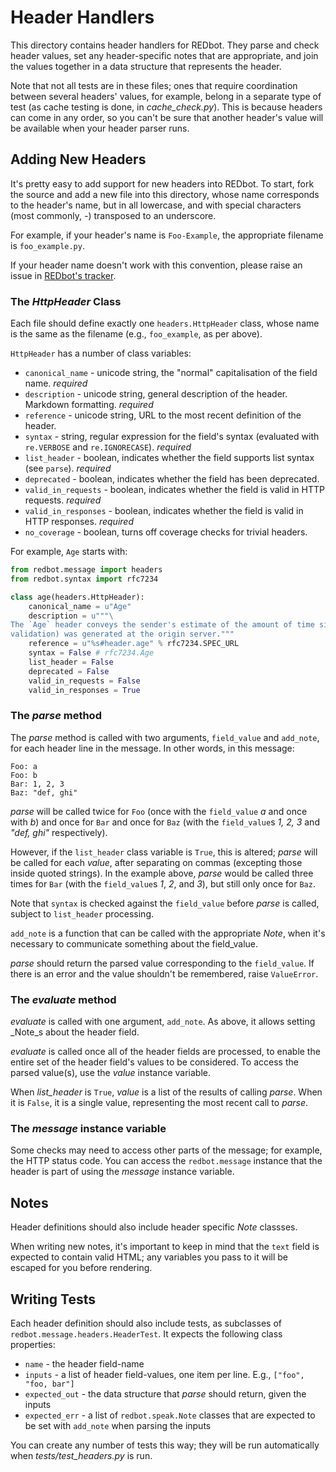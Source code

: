 
# Header Handlers

This directory contains header handlers for REDbot. They parse and check header values, set any
header-specific notes that are appropriate, and join the values together in a data structure that
represents the header.

Note that not all tests are in these files; ones that require coordination between several headers'
values, for example, belong in a separate type of test (as cache testing is done, in
_cache\_check.py_). This is because headers can come in any order, so you can't be sure that
another header's value will be available when your header parser runs.


## Adding New Headers

It's pretty easy to add support for new headers into REDbot. To start, fork the source and add a
new file into this directory, whose name corresponds to the header's name, but in all lowercase,
and with special characters (most commonly, _-_) transposed to an underscore.

For example, if your header's name is `Foo-Example`, the appropriate filename is `foo_example.py`.

If your header name doesn't work with this convention, please raise an issue in [REDbot's
tracker](https://github.com/mnot/redbot/issues).

### The _HttpHeader_ Class

Each file should define exactly one `headers.HttpHeader` class, whose name is the same as the filename (e.g., `foo_example`, as per above).

`HttpHeader` has a number of class variables:

* `canonical_name` - unicode string, the "normal" capitalisation of the field name. _required_
* `description` - unicode string, general description of the header. Markdown formatting. _required_
* `reference` - unicode string, URL to the most recent definition of the header.
* `syntax` - string, regular expression for the field's syntax (evaluated with `re.VERBOSE` and `re.IGNORECASE`). _required_
* `list_header` - boolean, indicates whether the field supports list syntax (see `parse`). _required_
* `deprecated` - boolean, indicates whether the field has been deprecated. 
* `valid_in_requests` - boolean, indicates whether the field is valid in HTTP requests. _required_
* `valid_in_responses` - boolean, indicates whether the field is valid in HTTP responses. _required_
* `no_coverage` - boolean, turns off coverage checks for trivial headers.

For example, `Age` starts with:

~~~ python
from redbot.message import headers
from redbot.syntax import rfc7234

class age(headers.HttpHeader):
    canonical_name = u"Age"
    description = u"""\
The `Age` header conveys the sender's estimate of the amount of time since the response (or its
validation) was generated at the origin server."""
    reference = u"%s#header.age" % rfc7234.SPEC_URL
    syntax = False # rfc7234.Age
    list_header = False
    deprecated = False
    valid_in_requests = False
    valid_in_responses = True
~~~~

### The _parse_ method

The _parse_ method is called with two arguments, `field_value` and `add_note`, for each header line
in the message. In other words, in this message:

~~~
Foo: a
Foo: b
Bar: 1, 2, 3
Baz: "def, ghi"
~~~

_parse_ will be called twice for `Foo` (once with the `field_value` _a_ and once with _b_) and once
for `Bar` and once for `Baz` (with the `field_value`s _1, 2, 3_ and _"def, ghi"_ respectively).

However, if the `list_header` class variable is `True`, this is altered; _parse_ will be called for
each _value_, after separating on commas (excepting those inside quoted strings). In the example
above, _parse_ would be called three times for `Bar` (with the `field_value`s _1_, _2_, and _3_),
but still only once for `Baz`.

Note that `syntax` is checked against the `field_value` before _parse_ is called, subject to
`list_header` processing.

`add_note` is a function that can be called with the appropriate _Note_, when it's necessary to
communicate something about the field_value.

_parse_ should return the parsed value corresponding to the `field_value`. If there is an error and
the value shouldn't be remembered, raise `ValueError`.


### The _evaluate_ method

_evaluate_ is called with one argument, `add_note`. As above, it allows setting _Note_s about the
header field.

_evaluate_ is called once all of the header fields are processed, to enable the entire set of the
header field's values to be considered. To access the parsed value(s), use the _value_ instance
variable.

When _list_header_ is `True`, _value_ is a list of the results of calling _parse_. When it is
`False`, it is a single value, representing the most recent call to _parse_.


### The _message_ instance variable

Some checks may need to access other parts of the message; for example, the HTTP status code. You
can access the `redbot.message` instance that the header is part of using the _message_ instance
variable.


## Notes

Header definitions should also include header specific _Note_ classses. 

When writing new notes, it's important to keep in mind that the `text` field is expected to contain
valid HTML; any variables you pass to it will be escaped for you before rendering.


## Writing Tests

Each header definition should also include tests, as subclasses of
`redbot.message.headers.HeaderTest`. It expects the following class properties:

 * `name` - the header field-name
 * `inputs` - a list of header field-values, one item per line. 
   E.g., `["foo", "foo, bar"]`
 * `expected_out` - the data structure that _parse_ should return, given
   the inputs
 * `expected_err` - a list of `redbot.speak.Note` classes that are expected
   to be set with `add_note` when parsing the inputs
    
You can create any number of tests this way; they will be run automatically when
_tests/test\_headers.py_ is run.
